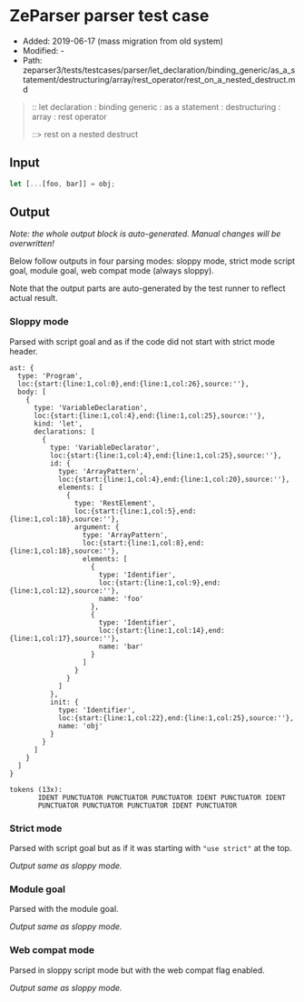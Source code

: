 # ZeParser parser test case

- Added: 2019-06-17 (mass migration from old system)
- Modified: -
- Path: zeparser3/tests/testcases/parser/let_declaration/binding_generic/as_a_statement/destructuring/array/rest_operator/rest_on_a_nested_destruct.md

> :: let declaration : binding generic : as a statement : destructuring : array : rest operator
>
> ::> rest on a nested destruct

## Input

`````js
let [...[foo, bar]] = obj;
`````

## Output

_Note: the whole output block is auto-generated. Manual changes will be overwritten!_

Below follow outputs in four parsing modes: sloppy mode, strict mode script goal, module goal, web compat mode (always sloppy).

Note that the output parts are auto-generated by the test runner to reflect actual result.

### Sloppy mode

Parsed with script goal and as if the code did not start with strict mode header.

`````
ast: {
  type: 'Program',
  loc:{start:{line:1,col:0},end:{line:1,col:26},source:''},
  body: [
    {
      type: 'VariableDeclaration',
      loc:{start:{line:1,col:4},end:{line:1,col:25},source:''},
      kind: 'let',
      declarations: [
        {
          type: 'VariableDeclarator',
          loc:{start:{line:1,col:4},end:{line:1,col:25},source:''},
          id: {
            type: 'ArrayPattern',
            loc:{start:{line:1,col:4},end:{line:1,col:20},source:''},
            elements: [
              {
                type: 'RestElement',
                loc:{start:{line:1,col:5},end:{line:1,col:18},source:''},
                argument: {
                  type: 'ArrayPattern',
                  loc:{start:{line:1,col:8},end:{line:1,col:18},source:''},
                  elements: [
                    {
                      type: 'Identifier',
                      loc:{start:{line:1,col:9},end:{line:1,col:12},source:''},
                      name: 'foo'
                    },
                    {
                      type: 'Identifier',
                      loc:{start:{line:1,col:14},end:{line:1,col:17},source:''},
                      name: 'bar'
                    }
                  ]
                }
              }
            ]
          },
          init: {
            type: 'Identifier',
            loc:{start:{line:1,col:22},end:{line:1,col:25},source:''},
            name: 'obj'
          }
        }
      ]
    }
  ]
}

tokens (13x):
       IDENT PUNCTUATOR PUNCTUATOR PUNCTUATOR IDENT PUNCTUATOR IDENT
       PUNCTUATOR PUNCTUATOR PUNCTUATOR IDENT PUNCTUATOR
`````

### Strict mode

Parsed with script goal but as if it was starting with `"use strict"` at the top.

_Output same as sloppy mode._

### Module goal

Parsed with the module goal.

_Output same as sloppy mode._

### Web compat mode

Parsed in sloppy script mode but with the web compat flag enabled.

_Output same as sloppy mode._
